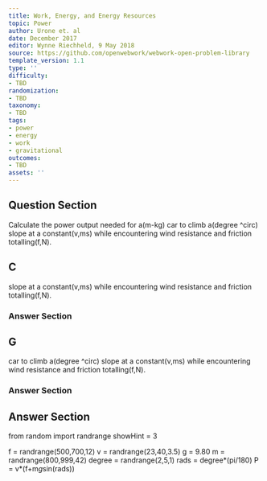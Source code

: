 ```yaml
---
title: Work, Energy, and Energy Resources
topic: Power
author: Urone et. al
date: December 2017
editor: Wynne Riechheld, 9 May 2018
source: https://github.com/openwebwork/webwork-open-problem-library
template_version: 1.1
type: ''
difficulty:
- TBD
randomization:
- TBD
taxonomy:
- TBD
tags:
- power
- energy
- work
- gravitational
outcomes:
- TBD
assets: ''
---
```


## Question Section 

Calculate the power output needed for a(m-kg) car to climb a(degree ^circ) slope at a constant(v,ms) while encountering wind resistance and friction totalling(f,N).

## C
slope at a constant(v,ms) while encountering wind resistance and friction totalling(f,N).
### Answer Section
## G
car to climb a(degree ^circ) slope at a constant(v,ms) while encountering wind resistance and friction totalling(f,N).
### Answer Section


## Answer Section

from random import randrange
showHint = 3

f = randrange(500,700,12)
v = randrange(23,40,3.5)
g = 9.80
m = randrange(800,999,42)
degree = randrange(2,5,1)
rads = degree*(pi/180)
P = v*(f+m*g*sin(rads))